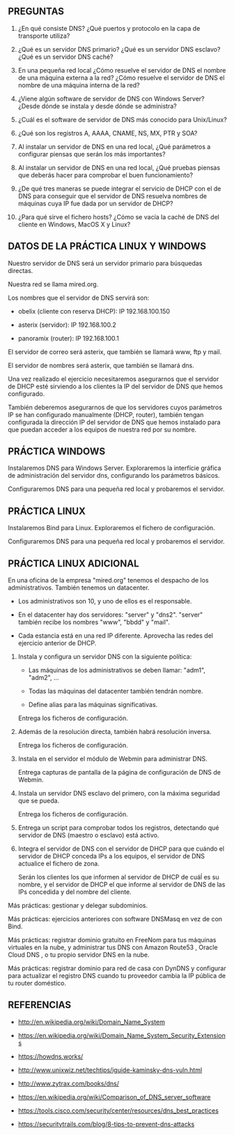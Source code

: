 PREGUNTAS
---------

 01. ¿En qué consiste DNS? ¿Qué puertos y protocolo en la capa de transporte utiliza?

 02. ¿Qué es un servidor DNS primario? ¿Qué es un servidor DNS esclavo? ¿Qué es un servidor DNS caché?

 03. En una pequeña red local ¿Cómo resuelve el servidor de DNS el nombre de una máquina externa a la red? ¿Cómo resuelve el servidor de DNS el nombre de una máquina interna de la red?

 04. ¿Viene algún software de servidor de DNS con Windows Server? ¿Desde dónde se instala y desde dónde se administra?

 05. ¿Cuál es el software de servidor de DNS más conocido para Unix/Linux?

 06. ¿Qué son los registros A, AAAA, CNAME, NS, MX, PTR y SOA?
 
 07. Al instalar un servidor de DNS en una red local, ¿Qué parámetros a configurar piensas que serán los más importantes?

 08. Al instalar un servidor de DNS en una red local, ¿Qué pruebas piensas que deberás hacer para comprobar el buen funcionamiento?

 09. ¿De qué tres maneras se puede integrar el servicio de DHCP con el de DNS para conseguir que el servidor de DNS resuelva nombres de máquinas cuya IP fue dada por un servidor de DHCP?

 10. ¿Para qué sirve el fichero hosts? ¿Cómo se vacía la caché de DNS del cliente en Windows, MacOS X y Linux?





DATOS DE LA PRÁCTICA LINUX Y WINDOWS
------------------------------------

Nuestro servidor de DNS será un servidor primario para búsquedas directas.

Nuestra red se llama mired.org.

Los nombres que el servidor de DNS servirá son:

  - obelix (cliente con reserva DHCP): IP 192.168.100.150

  - asterix (servidor): IP 192.168.100.2

  - panoramix (router): IP 192.168.100.1

El servidor de correo será asterix, que también se llamará www, ftp y mail.

El servidor de nombres será asterix, que también se llamará dns.

Una vez realizado el ejercicio necesitaremos asegurarnos que el servidor de DHCP esté sirviendo a los clientes la IP del servidor de DNS que hemos configurado.

También deberemos asegurarnos de que los servidores cuyos parámetros IP se han configurado manualmente (DHCP, router), también tengan configurada la dirección IP del servidor de DNS que hemos instalado para que puedan acceder a los equipos de nuestra red por su nombre.





PRÁCTICA WINDOWS
----------------

Instalaremos DNS para Windows Server. Exploraremos la interfície gráfica de administración del servidor dns, configurando los parámetros básicos.

Configuraremos DNS para una pequeña red local y probaremos el servidor.





PRÁCTICA LINUX
--------------

Instalaremos Bind para Linux. Exploraremos el fichero de configuración.

Configuraremos DNS para una pequeña red local y probaremos el servidor.





PRÁCTICA LINUX ADICIONAL
------------------------

En una oficina de la empresa "mired.org" tenemos el despacho de los administrativos. También tenemos un datacenter.

  - Los administrativos son 10, y uno de ellos es el responsable.

  - En el datacenter hay dos servidores: "server" y "dns2". "server" también recibe los nombres "www", "bbdd" y "mail".

  - Cada estancia está en una red IP diferente. Aprovecha las redes del ejercicio anterior de DHCP.

 01. Instala y configura un servidor DNS con la siguiente política:

     - Las máquinas de los administrativos se deben llamar: "adm1", "adm2", ...

     - Todas las máquinas del datacenter también tendrán nombre.

     - Define alias para las máquinas significativas.
     
     Entrega los ficheros de configuración.

 02. Además de la resolución directa, también habrá resolución inversa.

     Entrega los ficheros de configuración.
 
 03. Instala en el servidor el módulo de Webmin para administrar DNS.

     Entrega capturas de pantalla de la página de configuración de DNS de Webmin.

 04. Instala un servidor DNS esclavo del primero, con la máxima seguridad que se pueda.

     Entrega los ficheros de configuración.

 05. Entrega un script para comprobar todos los registros, detectando qué servidor de DNS (maestro o esclavo) está activo.
 
 06. Integra el servidor de DNS con el servidor de DHCP para que cuándo el servidor de DHCP conceda IPs a los equipos, el servidor de DNS actualice el fichero de zona.

     Serán los clientes los que informen al servidor de DHCP de cuáĺ es su nombre, y el servidor de DHCP el que informe al servidor de DNS de las IPs concedida y del nombre del cliente.
 
Más prácticas: gestionar y delegar subdominios.

Más prácticas: ejercicios anteriores con software DNSMasq en vez de con Bind.

Más prácticas: registrar dominio gratuito en FreeNom para tus máquinas virtuales en la nube, y administrar tus DNS con Amazon Route53 , Oracle Cloud DNS , o tu propio servidor DNS en la nube.

Más prácticas: registrar dominio para red de casa con DynDNS y configurar para actualizar el registro DNS cuando tu proveedor cambia la IP pública de tu router doméstico.





REFERENCIAS
-----------

  - <http://en.wikipedia.org/wiki/Domain_Name_System>

  - <https://en.wikipedia.org/wiki/Domain_Name_System_Security_Extensions>

  - <https://howdns.works/>

  - <http://www.unixwiz.net/techtips/iguide-kaminsky-dns-vuln.html>

  - <http://www.zytrax.com/books/dns/>
  
  - <https://en.wikipedia.org/wiki/Comparison_of_DNS_server_software>

  - <https://tools.cisco.com/security/center/resources/dns_best_practices>

  - <https://securitytrails.com/blog/8-tips-to-prevent-dns-attacks>
